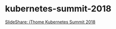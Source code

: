 # kubernetes-summit-2018

[SlideShare: iThome Kubernetes Summit 2018](https://www.slideshare.net/MattHo2/ithome-kubernetessummit2018)
